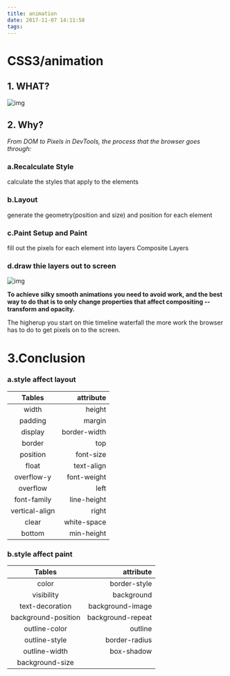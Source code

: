 ```yaml
---
title: animation
date: 2017-11-07 14:11:58
tags:
---
```

# CSS3/animation

## 1. WHAT?
![img](http://www.ceerqingting.com/2017/11/07/animation/cheap-operations.jpg)

## 2. Why?
*From DOM to Pixels in DevTools, the process that the browser goes through:*

### a.Recalculate Style
calculate the styles that apply to the elements
 
### b.Layout
generate the geometry(position and size) and position for each element

### c.Paint Setup and Paint
fill out the pixels for each element into layers
Composite Layers

### d.draw thie layers out to screen

![img](http://www.ceerqingting.com/2017/11/07/animation/devtools-waterfall.jpg)

**To achieve silky smooth animations you need to avoid work, and the best way to do that is to only change properties that affect compositing -- transform and opacity.**

The higherup you start on thie timeline waterfall the more work the browser has to do to get pixels on to the screen.

# 3.Conclusion

### a.style affect layout

| Tables        | attribute  |
|:-------------:| -----:|
| width	        | height |
| padding	      | margin |
| display	      | border-width |
| border	      | top |      
| position	    | font-size |
| float	        | text-align |
| overflow-y	  | font-weight |
| overflow	    | left |
| font-family	  | line-height |
| vertical-align| right |
| clear	        | white-space |
| bottom	      | min-height |


### b.style affect paint
| Tables        | attribute  |
| :-------------: | -----:|
| color	        | border-style |
| visibility | background |
| text-decoration	| background-image |
| background-position	| background-repeat |
| outline-color	| outline |
| outline-style	| border-radius |
| outline-width	| box-shadow |
| background-size	|